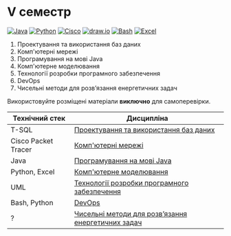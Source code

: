 # V семестр

[![Java](https://img.shields.io/badge/Java-E87000?style=for-the-badge&logo=coffeescript&logoColor=white)](#)
[![Python](https://img.shields.io/badge/Python-005494?style=for-the-badge&logo=python&logoColor=yellow)](#)
[![Cisco](https://img.shields.io/badge/Cisco-162F53?style=for-the-badge&logo=cisco&logoColor=white)](#)
[![draw.io](https://img.shields.io/badge/draw.io-333333?style=for-the-badge&logo=diagramsdotnet&logoColor=%f05033)](#)
[![Bash](https://img.shields.io/badge/Bash-374B42?style=for-the-badge&logo=gnubash&logoColor=white)](#)
[![Excel](https://img.shields.io/badge/Excel-217346?style=for-the-badge&logo=microsoftexcel&logoColor=white)](#)

1. Проектування та використання баз даних
2. Комп'ютерні мережі
3. Програмування на мові Java
4. Комп'ютерне моделювання
5. Технології розробки програмного забезпечення
6. DevOps
7. Чисельні методи для розв’язання енергетичних задач

Використовуйте розміщені матеріали **виключно** для самоперевірки.


Технічний стек | Дисципліна
-------------- | ----------
T-SQL | [Проектування та використання баз даних](./Databases-Design/)
Cisco Packet Tracer | [Комп'ютерні мережі](./Computer-Networks/)
Java | [Програмування на мові Java](./Java-Programming/)
Python, Excel | [Комп'ютерне моделювання](./Computer-Modeling/)
UML | [Технології розробки програмного забезпечення](./SW-Development-Technologies/)
Bash, Python | [DevOps](./DevOps/)
? | [Чисельні методи для розв’язання енергетичних задач](./Numerical-Analysis-2/)